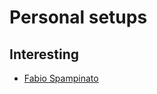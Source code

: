 # Personal setups

## Interesting

- [Fabio Spampinato](https://github.com/fabiospampinato/ama/issues/2)
